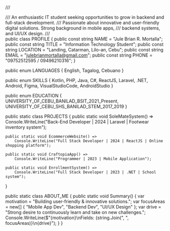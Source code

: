 /// <summary>
/// An enthusiastic IT student seeking opportunities to grow in backend and full-stack development. 
/// Passionate about innovative and user-friendly digital solutions. Strong background in mobile apps, 
/// backend systems, and UI/UX design.
/// </summary>
public class PROFILE
{
    public const string NAME = "Jule Brian R. Mortalla";
    public const string TITLE = "Information Technology Student";
    public const string LOCATION = "Landing, Catarman, Lilo-an, Cebu";
    public const string EMAIL = "julebrianmortalla@gmail.com";
    public const string PHONE = "09752512595 / 09496210316";
}

public enum LANGUAGES
{
    English,
    Tagalog,
    Cebuano
}

public enum SKILLS
{
    Kotlin,
    PHP,
    Java,
    C#,
    ReactJS,
    Laravel,
    .NET,
    Android,
    Figma,
    VisualStudioCode,
    AndroidStudio
}

public enum EDUCATION
{
    UNIVERSITY_OF_CEBU_BANILAD_BSIT_2021_Present,
    UNIVERSITY_OF_CEBU_SHS_BANILAD_STEM_2017_2019
}

public static class PROJECTS
{
    public static void SoleMateSystem() =>
        Console.WriteLine("Back-End Developer | 2024 | Laravel | Footwear inventory system");

    public static void EcommerceWebsite() =>
        Console.WriteLine("Full Stack Developer | 2024 | ReactJS | Online shopping platform");

    public static void CraftopiaApp() =>
        Console.WriteLine("Programmer | 2023 | Mobile Application");

    public static void EnrollmentSystem() =>
        Console.WriteLine("Full Stack Developer | 2023 | .NET | School system");
}

public static class ABOUT_ME
{
    public static void Summary()
    {
        var motivation = "Building user-friendly & innovative solutions.";
        var focusAreas = new[] { "Mobile App Dev", "Backend Dev", "UI/UX Design" };
        var drive = "Strong desire to continuously learn and take on new challenges.";
        Console.WriteLine($"{motivation}\nFields: {string.Join(", ", focusAreas)}\n{drive}");
    }
}
